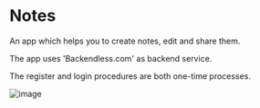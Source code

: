# Notes
An app which helps you to create notes, edit and share them.

The app uses 'Backendless.com' as backend service.

The register and login procedures are both one-time processes.

![image](https://user-images.githubusercontent.com/50372240/63875890-0bd7e180-c9e2-11e9-9403-4b7797c33d9e.png)
